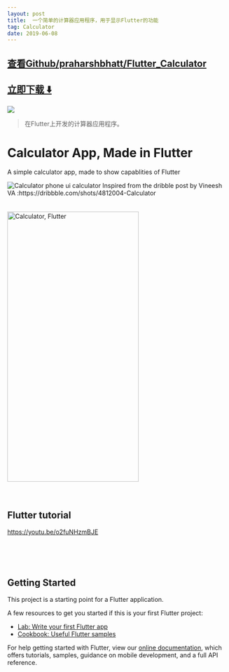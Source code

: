 ```yaml
---
layout: post
title:  一个简单的计算器应用程序，用于显示Flutter的功能
tag: Calculator
date: 2019-06-08
---
```


 

## [查看Github/praharshbhatt/Flutter_Calculator](http://github.com/praharshbhatt/Flutter_Calculator)
## [立即下载 ️⬇️ ](https://codeload.github.com/praharshbhatt/Flutter_Calculator/zip/master) 


 
![](https://flutterawesome.com/content/images/2019/04/Calculator.jpg)
 
>
> 在Flutter上开发的计算器应用程序。
>

 
# Calculator App, Made in Flutter

A simple calculator app, made to show capablities of Flutter

<img alt="Calculator phone ui calculator" src="https://cdn.dribbble.com/users/2011899/screenshots/4812004/calculator.jpg"/>
Inspired from the dribble post by Vineesh VA :https://dribbble.com/shots/4812004-Calculator

<br>
<br>
<br>
<img alt="Calculator, Flutter" src="https://i.imgur.com/vJmYBAW.gif" width="300px" height="616px"/>

<br>
<br>
<br>

## Flutter tutorial

https://youtu.be/o2fuNHzmBJE

<br>
<br>
<br>

## Getting Started

This project is a starting point for a Flutter application.

A few resources to get you started if this is your first Flutter project:

- [Lab: Write your first Flutter app](https://flutter.io/docs/get-started/codelab)
- [Cookbook: Useful Flutter samples](https://flutter.io/docs/cookbook)

For help getting started with Flutter, view our 
[online documentation](https://flutter.io/docs), which offers tutorials, 
samples, guidance on mobile development, and a full API reference.

